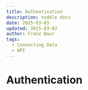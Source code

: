 ```yaml
---
title: Authentication
description: toddle docs
date: 2025-03-03
updated: 2025-03-03
author: Franz Baur
tags: 
  - Connecting Data
  - API
---
```


# Authentication